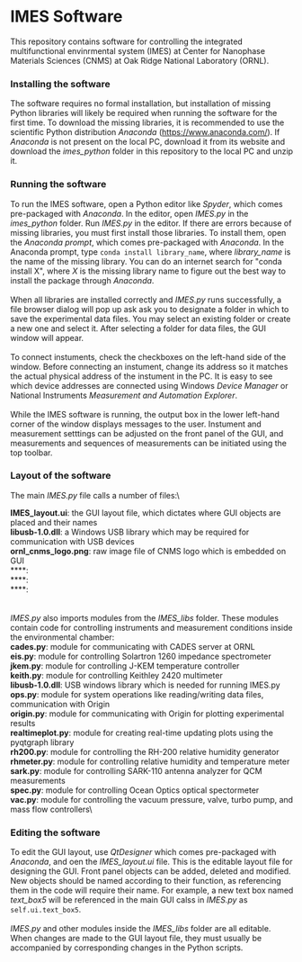 # IMES Software

This repository contains software for controlling the integrated multifunctional envinrmental system (IMES) at Center for Nanophase Materials Sciences (CNMS) at Oak Ridge National Laboratory (ORNL).

### Installing the software

The software requires no formal installation, but installation of missing Python libraries will likely be required when running the software for the first time. To download the missing libraries, it is recommended to use the scientific Python distribution *Anaconda* (https://www.anaconda.com/). If *Anaconda* is not present on the local PC, download it from its website and download the *imes_python* folder in this repository to the local PC and unzip it.

### Running the software

To run the IMES software, open a Python editor like *Spyder*, which comes pre-packaged with *Anaconda*. In the editor, open *IMES.py* in the *imes_python* folder. Run *IMES.py* in the editor. If there are errors because of missing libraries, you must first install those libraries. To install them, open the *Anaconda prompt*, which comes pre-packaged with *Anaconda*. In the Anaconda prompt, type `conda install library_name`, where *library_name* is the name of the missing library. You can do an internet search for "conda install X", where *X* is the missing library name to figure out the best way to install the package through *Anaconda*.
<br><br>
When all libraries are installed correctly and *IMES.py* runs successfully, a file browser dialog will pop up ask ask you to designate a folder in which to save the experimental data files. You may select an existing folder or create a new one and select it. After selecting a folder for data files, the GUI window will appear. 
<br><br>
To connect instuments, check the checkboxes on the left-hand side of the window. Before connecting an instument, change its address so it matches the actual physical address of the instument in the PC. It is easy to see which device addresses are connected using Windows *Device Manager* or National Instruments *Measurement and Automation Explorer*.
<br><br>
While the IMES software is running, the output box in the lower left-hand corner of the window displays messages to the user. Instument and measurement setttings can be adjusted on the front panel of the GUI, and measurements and sequences of measurements can be initiated using the top toolbar.

### Layout of the software

The main *IMES.py* file calls a number of files:\

**IMES_layout.ui**: the GUI layout file, which dictates where GUI objects are placed and their names\
**libusb-1.0.dll**: a Windows USB library which may be required for communication with USB devices\
**ornl_cnms_logo.png**: raw image file of CNMS logo which is embedded on GUI\
****: \
****: \
****: \
<br>
<br>
*IMES.py* also imports modules from the *IMES_libs* folder. These modules contain code for controlling instruments and measurement conditions inside the environmental chamber:\
**cades.py**: module for communicating with CADES server at ORNL\
**eis.py**: module for controlling Solartron 1260 impedance spectrometer\
**jkem.py**: module for controlling J-KEM temperature controller\
**keith.py**:	module for controlling Keithley 2420 multimeter\
**libusb-1.0.dll**: USB windows library which is needed for running IMES.py\
**ops.py**:	module for system operations like reading/writing data files, communication with Origin\
**origin.py**: module for communicating with Origin for plotting experimental results\
**realtimeplot.py**: module for creating real-time updating plots using the pyqtgraph library\
**rh200.py**:	module for controlling the RH-200 relative humidity generator\
**rhmeter.py**: module for controlling relative humidity and temperature meter\
**sark.py**: module for controlling SARK-110 antenna analyzer for QCM measurements\
**spec.py**: module for controlling Ocean Optics optical spectormeter\
**vac.py**: module for controlling the vacuum pressure, valve, turbo pump, and mass flow controllers\



### Editing the software

To edit the GUI layout, use *QtDesigner* which comes pre-packaged with *Anaconda*, and oen the *IMES_layout.ui* file. This is the editable layout file for designing the GUI. Front panel objects can be added, deleted and modified. New objects should be named according to their function, as referencing them in the code will require their name. For example, a new text box named *text_box5* will be referenced in the main GUI calss in *IMES.py* as `self.ui.text_box5`.
<br><br>
*IMES.py* and other modules inside the *IMES_libs* folder are all editable. When changes are made to the GUI layout file, they must usually be accompanied by corresponding changes in the Python scripts. 
